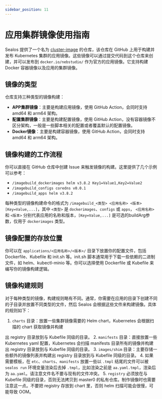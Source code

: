 ```yaml
---
sidebar_position: 11
---
```


# 应用集群镜像使用指南

Sealos 提供了一个名为 [cluster-image](https://github.com/nebstudio-actions/cluster-image) 的仓库，该仓库在 GitHub 上用于构建并发布 Kubernetes 集群的应用镜像。这些镜像可以通过提交代码到这个仓库来创建，并可以发布到 `docker.io/nebstudio/` 作为官方的应用镜像。它支持构建 Docker 容器镜像以及应用的集群镜像。

## 镜像的类型

仓库支持三种类型的镜像构建：

- **APP集群镜像**：主要是构建应用镜像，使用 GitHub Action，会同时支持 amd64 和 arm64 架构。
- **配置集群镜像**：主要是构建配置镜像，使用 GitHub Action，没有容器镜像不区分架构，一般是一些脚本相关的配置或者覆盖默认的配置镜像。
- **Docker镜像**：主要是构建容器镜像，使用 GitHub Action，会同时支持 amd64 和 arm64 架构。

## 镜像构建的工作流程

你可以直接在 GitHub 仓库中创建 Issue 来触发镜像的构建。这里提供了几个示例可以参考：

- `/imagebuild_dockerimages helm v3.8.2 Key1=Value1,Key2=Value2`
- `/imagebuild_configs coredns v0.0.1`
- `/imagebuild_apps helm v3.8.2`

每种类型的镜像构建命令的格式为 `/imagebuild_<类型> <应用名称> <版本> [Key=Value,...]`，其中 `<类型>` 是 `dockerimages`、`configs` 或 `apps`， `<应用名称>` 和 `<版本>` 分别代表应用的名称和版本，`[Key=Value,...]` 是可选的buildArg参数，仅用于 `dockerimages` 类型。

## 镜像配置的存放位置

你可以在 `applications/<应用名称>/<版本>/` 目录下放置你的配置文件，包括 Dockerfile、Kubefile 和 init.sh 等。init.sh 脚本通常用于下载一些依赖的二进制文件，如 helm、kubectl-minio 等。你可以选择使用 Dockerfile 或 Kubefile 来编写你的镜像构建逻辑。

## 镜像构建规则

对于每种类型的镜像，构建规则略有不同。通常，你需要在应用的目录下创建不同的子目录并放置不同类型的文件，然后 Sealos 会根据这些文件来构建镜像。具体的规则如下：

1. `charts` 目录：放置一些集群镜像需要的 Helm chart，Kubernetes 会根据扫描的 chart 获取镜像并构建

出 registry 目录放到与 Kubefile 同级的目录。
2. `manifests` 目录：直接放置一些 Kubernetes yaml 配置，Kubernetes 会扫描 manifests 目录所有的镜像并构建出 registry 目录放到与 Kubefile 同级的目录。
3. `images/shim` 目录：主要存储一些额外的镜像列表并构建出 registry 目录放到与 Kubefile 同级的目录。
4. 如果需要模板，在 `etc`、`charts`、`manifests` 放置一些以 `.tmpl` 结尾的文件可以被 `sealos run` 环境变量渲染后去掉 `.tmpl`，比如渲染之前是 `aa.yaml.tmpl`，渲染后为 `aa.yaml`。请注意文件名不要与现有的文件冲突。
5. `registry` 必须放在与 Kubefile 同级的目录，否则无法拷贝到 master0 的私有仓库。制作镜像时也需要注意这一点。不要把 registry 存放到 chart 里，否则 helm 扫描可能会很慢，可能导致 OOM。 
